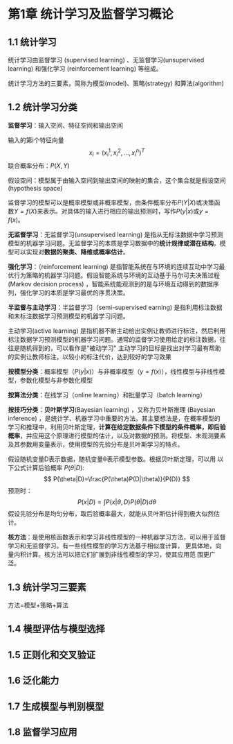 # 第1章 统计学习及监督学习概论

## 1.1 统计学习

统计学习由监督学习 (supervised learning) 、无监督学习(unsupervised learning) 和强化学习 (reinforcement learning) 等组成。

统计学习方法的三要素，简称为模型(model)、策略(strategy) 和算法(algorithm)

## 1.2 统计学习分类

**监督学习**：输入空间、特征空间和输出空间

输入的第i个特征向量
$$
x_{i} = (x_{i}^{1}, x_{i}^{2},...,x_{i}^{n})^{T}
$$
联合概率分布：$P(X,Y)$

假设空间：模型属于由输入空间到输出空间的映射的集合，这个集合就是假设空间 (hypothesis space)

监督学习的模型可以是概率模型或非概率模型，由条件概率分布$P(Y|X)$或决策函数$Y=f(X)$来表示。对具体的输入进行相应的输出预测时，写作$P(y|x)$或$y=f(x)$。



**无监督学习**：无监督学习(unsupervised learning) 是指从无标注数据中学习预测模型的机器学习问题。无监督学习的本质是学习数据中的**统计规律或潜在结构**。模型可以实现对**数据的聚类、降维或概率估计**。



**强化学习**：（reinforcement learning) 是指智能系统在与环境的连续互动中学习最优行为策略的机器学习问题。假设智能系统与环境的互动基于马尔可夫决策过程(Markov decision process) ，智能系统能观测到的是与环境互动得到的数据序列，强化学习的本质是学习最优的序贯决策。



**半监督与主动学习**：半监督学习（semi-supervised earning) 是指利用标注数据和未标注数据学习预测模型的机器学习问题。

主动学习(active learning) 是指机器不断主动给出实例让教师进行标注，然后利用标注数据学习预测模型的机器学习问题。通常的监督学习使用给定的标注数据，往往是随机得到的，可以看作是"被动学习" 主动学习的目标是找出对学习最有帮助的实例让教师标注，以较小的标注代价，达到较好的学习效果



**按模型分类**：概率模型（$P(y|x)$）与非概率模型（$y=f(x)$），线性模型与非线性模型，参数化模型与非参数化模型

**按算法分类**：在线学习（online learning）和批量学习（batch learning）

**按技巧分类**：**贝叶斯学习**(Bayesian learning) ，又称为贝叶斯推理 (Bayesian inference) ，是统计学、机器学习中重要的方法。其主要想法是，在概率模型的学习和推理中，利用贝叶斯定理，**计算在给定数据条件下模型的条件概率，即后验概率**，并应用这个原理进行模型的估计，以及对数据的预测。将模型、未观测要素及其参数用变量表示，使用模型的先验分布是贝叶斯学习的特点。

假设随机变量D表示数据，随机变量θ表示模型参数。根据贝叶斯定理，可以用 以下公式计算后验概率 $P(\theta|D)$:
$$
P(\theta|D)=\frac{P(\theta)P(D|\theta)}{P(D)}
$$
预测时：
$$
P(x|D)=\int{P(x|\theta,D)P(\theta|D)}d\theta
$$
假设先验分布是均匀分布，取后验概率最大，就能从贝叶斯估计得到极大似然估计。

​				 	**核方法**：是使用核函数表示和学习非线性模型的一种机器学习方法，可以用于监督学习和无监督学习。有一些线性模型的学习方法基于相似度计算， 更具体地，向量内积计算。核方法可以把它们扩展到非线性模型的学习，使其应用范 围更广泛。



## 1.3 统计学习三要素

方法=模型+策略+算法

## 1.4 模型评估与模型选择

## 1.5 正则化和交叉验证

## 1.6 泛化能力

## 1.7 生成模型与判别模型

## 1.8 监督学习应用